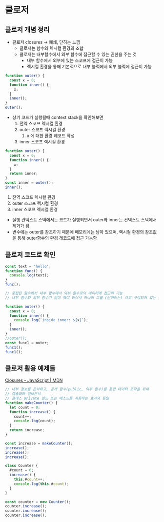 # 클로저

## 클로저 개념 정리

- 클로저 closures → 폐쇄, 닫히는 느낌
  - 클로저는 함수와 렉시컬 환경의 조합
  - 클로저는 내부함수에서 외부 함수에 접근할 수 있는 권한을 주는 것
    - 내부 함수에서 외부에 있는 스코프에 접근이 가능
    - 렉시컬 환경을 통해 기본적으로 내부 블럭에서 외부 블럭에 접근이 가능

```jsx
function outer() {
  const x = 0;
  function inner() {
    x;
  }
  inner();
}
outer();
```

- 상기 코드가 실행될때 context stack을 확인해보면
  1. 전역 스코프 렉시컬 환경
  2. outer 스코프 렉시컬 환경
     1. x 에 대한 환경 레코드 작성
  3. inner 스코프 렉시컬 환경

```jsx
function outer() {
  const x = 0;
  function inner() {
    x;
  }
  return inner;
}
const inner = outer();
inner();
```

1. 전역 스코프 렉시컬 환경
2. outer 스코프 렉시컬 환경
3. inner 스코프 렉시컬 환경

- 실행 컨텍스트 스택에서는 코드가 실행되면서 outer와 inner는 컨텍스트 스택에서 제거가 됨
- 변수에는 outer를 참조하기 때문에 메모리에는 남아 있으며, 렉시컬 환경의 참조값을 통해 outer함수의 환경 레코드에 접근 가능함

## 클로저 코드로 확인

```jsx
const text = 'hello';
function func() {
  console.log(text);
}
func();

// 중첩된 함수에서 내부 함수에서 외부 함수로의 데이터에 접근이 가능
// 내부 함수와 외부 함수가 같이 엮여 있어서 하나의 그릅 (닫혀있는) 으로 구성되어 있는 것

function outer() {
  const x = 0;
  function inner() {
    console.log(`inside inner: ${x}`);
  }
  inner();
}
//outer();
const func1 = outer;
func1();
func1();
```

## 클로저 활용 예제들

[Closures - JavaScript | MDN](https://developer.mozilla.org/en-US/docs/Web/JavaScript/Closures)

```jsx
// 내부 정보를 은닉하고, 공개 함수(public, 외부 함수)를 통한 데이터 조작을 위해
// 캡슐화와 정보은닉
// 클래스 private 필드 또는 메소드를 사용하는 효과와 동일
function makeCounter() {
  let count = 0;
  function increase() {
    count++;
    console.log(count);
  }
  return increase;
}

const increase = makeCounter();
increase();
increase();
increase();

class Counter {
  #count = 0;
  increase() {
    this.#count++;
    console.log(this.#count);
  }
}

const counter = new Counter();
counter.increase();
counter.increase();
counter.increase();
```

